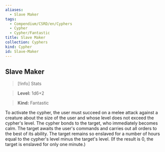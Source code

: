 ```yaml
---
aliases:
  - Slave Maker
tags:
  - Compendium/CSRD/en/Cyphers
  - Cypher
  - Cypher/Fantastic
title: Slave Maker
collection: Cyphers
kind: Cypher
id: Slave-Maker
---
```

## Slave Maker    
>[!info] Stats    
> **Level:** 1d6+2    
> **Kind:** Fantastic  
    
To activate the cypher, the user must succeed on a melee attack against a creature about the size of the user and whose level does not exceed the cypher's level. The cypher bonds to the target, who immediately becomes calm. The target awaits the user's commands and carries out all orders to the best of its ability. The target remains so enslaved for a number of hours equal to the cypher's level minus the target's level. (If the result is 0, the target is enslaved for only one minute.)
